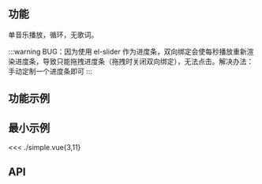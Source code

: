 ## 功能

单音乐播放，循环，无歌词。

:::warning
BUG：因为使用 el-slider 作为进度条，双向绑定会使每秒播放重新渲染进度条，导致只能拖拽进度条（拖拽时关闭双向绑定），无法点击。解决办法：手动定制一个进度条即可
:::

## 功能示例

<Example />

## 最小示例

<<< ./simple.vue{3,11}

## API

<Usage />

<script setup>
import Example from "./example.vue";
import Usage from "./usage.vue";
</script>
